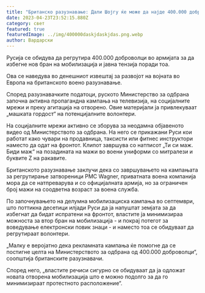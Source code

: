```yaml
---
title: "Британско разузнавање: Дали Шојгу ќе може да најде 400.000 доброволци?"
date: 2023-04-23T23:52:15.880Z
category: свет
featured: true
featuredImage: ../img/400000daskjdaskjdas.png.webp
author: Вардарски
---
```


Русија се обидува да регрутира 400.000 доброволци во армијата за да избегне нов бран на мобилизација и јавна тензија поради тоа.

Ова се наведува во денешниот извештај за развојот на војната во Европа на британското воено разузнавање.

Според разузнавачките податоци, руското Министерство за одбрана започна активна пропагандна кампања на телевизија, на социјалните мрежи и преку агитација на отворено. Овие материјали ја привлекуваат „машката гордост“ на потенцијалните волонтери.

На социјалните мрежи активно се зборува за неодамна објавеното видео од Министерството за одбрана. На него се прикажани Руси кои работат како чувари на продавница, таксисти или фитнес инструктори наместо да одат на фронтот. Клипот завршува со натписот „Ти си маж. Биди маж“ на позадината на мажи во воени униформи со митралези и буквите Z на ракавите.

Британското разузнавање заклучи дека со завршувањето на кампањата за регрутирање затвореници PMC Wagner, приватната воена компанија мора да се натпреварува и со официјалната армија, но за ограничен број мажи на соодветна возраст за воена служба.

По започнувањето на делумна мобилизациска кампања во септември, што поттикна десетици илјади Руси да ја напуштат земјата за да избегнат да бидат испратени на фронтот, властите ја минимизираа можноста за втор бран на мобилизација - и покрај потегот за воведување електронски повик знаци - и наместо тоа се обидуваат да регрутираат волонтери.

„Малку е веројатно дека рекламната кампања ќе помогне да се постигне целта на Министерството за одбрана од 400.000 доброволци“, соопштија британските разузнавачи.

Според него, „властите речиси сигурно се обидуваат да ја одложат новата отворена мобилизација што е можно подолго за да го минимизираат протестното расположение“.
